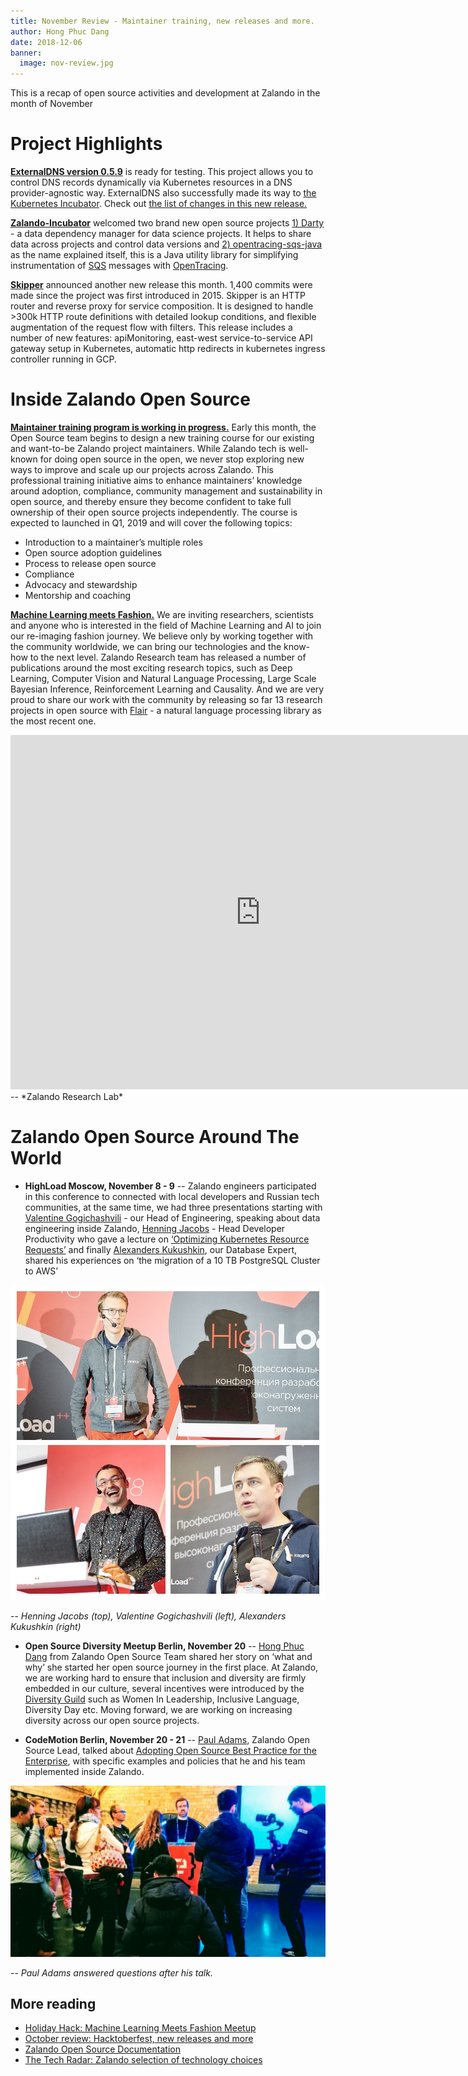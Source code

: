 ```yaml
---
title: November Review - Maintainer training, new releases and more. 
author: Hong Phuc Dang 
date: 2018-12-06
banner:
  image: nov-review.jpg
---
```

This is a recap of open source activities and development at Zalando in the month of November

# Project Highlights 

[**ExternalDNS version 0.5.9**](https://github.com/kubernetes-incubator/external-dns) is ready for testing. This project allows you to control DNS records dynamically via Kubernetes resources in a DNS provider-agnostic way. ExternalDNS also successfully made its way to [the Kubernetes Incubator](https://github.com/kubernetes-incubator). Check out [the list of changes in this new release.](https://github.com/kubernetes-incubator/external-dns/releases/tag/v0.5.9)

[**Zalando-Incubator**](https://github.com/zalando-incubator) welcomed two brand new open source projects [1) Darty](https://github.com/zalando-incubator/darty) - a data dependency manager for data science projects. It helps to share data across projects and control data versions and [2) opentracing-sqs-java](https://github.com/zalando-incubator/opentracing-sqs-java) as the name explained itself, this is a Java utility library for simplifying instrumentation of [SQS](https://github.com/zalando-incubator/opentracing-sqs-java) messages with [OpenTracing](http://opentracing.io). 

[**Skipper**](https://github.com/zalando/skipper) announced another new release this month. 1,400 commits were made since the project was first introduced in 2015. Skipper is an HTTP router and reverse proxy for service composition. It is designed to handle >300k HTTP route definitions with detailed lookup conditions, and flexible augmentation of the request flow with filters. This release includes a number of new features: apiMonitoring, east-west service-to-service API gateway setup in Kubernetes, automatic http redirects in kubernetes ingress controller running in GCP. 


# Inside Zalando Open Source 

[**Maintainer training program is working in progress.**](https://opensource.zalando.com/#os-goals) Early this month, the Open Source team begins to design a new training course for our existing and want-to-be Zalando project maintainers. While Zalando tech is well-known for doing open source in the open, we never stop exploring new ways to improve and scale up our projects across Zalando. This professional training initiative aims to enhance maintainers’ knowledge around adoption, compliance, community management and sustainability in open source, and thereby ensure they become confident to take full ownership of their open source projects independently. The course is expected to launched in Q1, 2019 and will cover the following topics: 
- Introduction to a maintainer’s multiple roles
- Open source adoption guidelines 
- Process to release open source 
- Compliance
- Advocacy and stewardship 
- Mentorship and coaching

[**Machine Learning meets Fashion.**](https://www.meetup.com/Zalando-Tech-Events-Berlin/events/256912495/) We are inviting researchers, scientists and anyone who is interested in the field of Machine Learning and AI to join our re-imaging fashion journey. We believe only by working together with the community worldwide, we can bring our technologies and the know-how to the next level. Zalando Research team has released a number of publications around the most exciting research topics, such as Deep Learning, Computer Vision and Natural Language Processing, Large Scale Bayesian Inference, Reinforcement Learning and Causality. And we are very proud to share our work with the community by releasing so far 13 research projects in open source with [Flair](https://jobs.zalando.com/tech/blog/zalando-research-releases-flair/) - a natural language processing library as the most recent one. 

<iframe width="800" height="567" src="https://www.youtube.com/embed/bgDDfqB5iHM" frameborder="0" allow="accelerometer; autoplay; encrypted-media; gyroscope; picture-in-picture" allowfullscreen></iframe>
-- *Zalando Research Lab*


# Zalando Open Source Around The World 

- **HighLoad Moscow, November 8 - 9** -- Zalando engineers participated in this conference to connected with local developers and Russian tech communities, at the same time, we had three presentations starting with [Valentine Gogichashvili](https://www.linkedin.com/in/valgog) - our Head of Engineering, speaking about data engineering inside Zalando, [Henning Jacobs](https://twitter.com/try_except) - Head Developer Productivity who gave a lecture on [‘Optimizing Kubernetes Resource Requests’](https://www.slideshare.net/try_except_/optimizing-kubernetes-resource-requestslimits-for-costefficiency-and-latency-highload) and finally [Alexanders Kukushkin](https://github.com/CyberDem0n), our Database Expert, shared his experiences on ‘the migration of a 10 TB PostgreSQL Cluster to AWS’

![highload](/assets/img/highload.jpg)

-- *Henning Jacobs (top), Valentine Gogichashvili (left), Alexanders Kukushkin (right)*


- **Open Source Diversity Meetup Berlin, November 20** -- [Hong Phuc Dang](https://www.linkedin.com/in/hongphucdang/) from Zalando Open Source Team shared her story on ‘what and why’ she started her open source journey in the first place. At Zalando, we are working hard to ensure that inclusion and diversity are firmly embedded in our culture, several incentives were introduced by the [Diversity Guild](https://jobs.zalando.com/en/diversity) such as Women In Leadership, Inclusive Language, Diversity Day etc. Moving forward, we are working on increasing diversity across our open source projects. 


- **CodeMotion Berlin, November 20 - 21** -- [Paul Adams](https://twitter.com/therealpadams), Zalando Open Source Lead, talked about [Adopting Open Source Best Practice for the Enterprise](https://berlin2018.codemotionworld.com/talk-detail/?detail=10425), with specific examples and policies that he and his team implemented inside Zalando. 

![como](/assets/img/como.jpg)

-- *Paul Adams answered questions after his talk.* 



## More reading 
- [Holiday Hack: Machine Learning Meets Fashion Meetup](https://www.meetup.com/Zalando-Tech-Events-Berlin/events/256912495)
- [October review: Hacktoberfest, new releases and more](https://opensource.zalando.com/blog/2018/11/october-updates)
- [Zalando Open Source Documentation](https://opensource.zalando.com/docs)
- [The Tech Radar: Zalando selection of technology choices](https://opensource.zalando.com/tech-radar)
